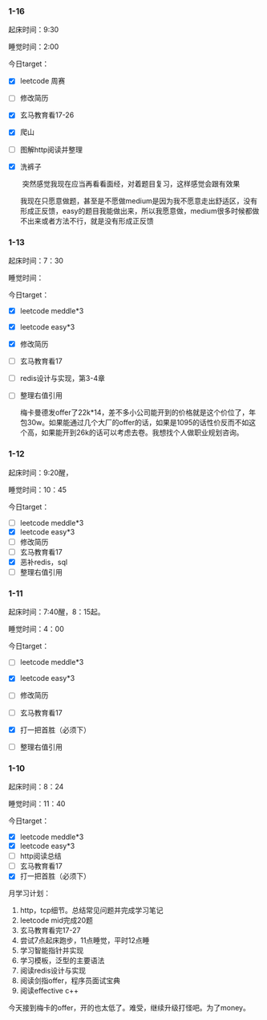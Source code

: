 

### 1-16

起床时间：9:30

睡觉时间：2:00

今日target：

- [x] leetcode 周赛

- [ ] 修改简历

- [x] 玄马教育看17-26

- [x] 爬山

- [ ] 图解http阅读并整理

- [x] 洗裤子

    ​	突然感觉我现在应当再看看面经，对着题目复习，这样感觉会跟有效果

    ​	我现在只愿意做题，甚至是不愿做medium是因为我不愿意走出舒适区，没有形成正反馈，easy的题目我能做出来，所以我愿意做，medium很多时候都做不出来或者方法不行，就是没有形成正反馈

### 1-13

起床时间：7：30

睡觉时间：

今日target：

- [x] leetcode meddle*3

- [x] leetcode easy\*3

- [x] 修改简历

- [ ] 玄马教育看17

- [ ] redis设计与实现，第3-4章

- [ ] 整理右值引用

  梅卡曼德发offer了22k*14，差不多小公司能开到的价格就是这个价位了，年包30w。如果能通过几个大厂的offer的话，如果是1095的话性价反而不如这个高，如果能开到26k的话可以考虑去卷。我想找个人做职业规划咨询。

### 1-12

起床时间：9:20醒，

睡觉时间：10：45

今日target：

- [ ] leetcode meddle*3
- [x] leetcode easy\*3
- [ ] 修改简历
- [ ] 玄马教育看17
- [x] 恶补redis，sql
- [ ] 整理右值引用

### 1-11

起床时间：7:40醒，8：15起。

睡觉时间：4：00

今日target：

- [ ] leetcode meddle*3
- [x] leetcode easy\*3
- [ ] 修改简历
- [ ] 玄马教育看17
- [x] 打一把首胜（必须下）
- [ ] 整理右值引用



### 1-10

起床时间：8：24

睡觉时间：11：40

今日target：

- [x] leetcode meddle*3
- [x] leetcode easy\*3
- [ ] http阅读总结
- [ ] 玄马教育看17
- [x] 打一把首胜（必须下）

月学习计划：

1. http，tcp细节。总结常见问题并完成学习笔记
2. leetcode mid完成20题
3. 玄马教育看完17-27
4. 尝试7点起床跑步，11点睡觉，平时12点睡
5. 学习智能指针并实现
6. 学习模板，泛型的主要语法
7. 阅读redis设计与实现
8. 阅读剑指offer，程序员面试宝典
9. 阅读effective c++

今天接到梅卡的offer，开的也太低了。难受，继续升级打怪吧。为了money。

